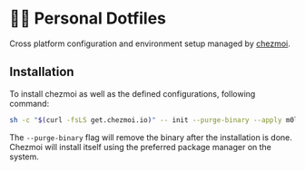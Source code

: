 # 👨‍💻 Personal Dotfiles

Cross platform configuration and environment setup managed by [chezmoi](https://www.chezmoi.io/).

## Installation

To install chezmoi as well as the defined configurations, following command:

```bash
sh -c "$(curl -fsLS get.chezmoi.io)" -- init --purge-binary --apply m0lson84
```

The `--purge-binary` flag will remove the binary after the installation is done.
Chezmoi will install itself using the preferred package manager on the system.
